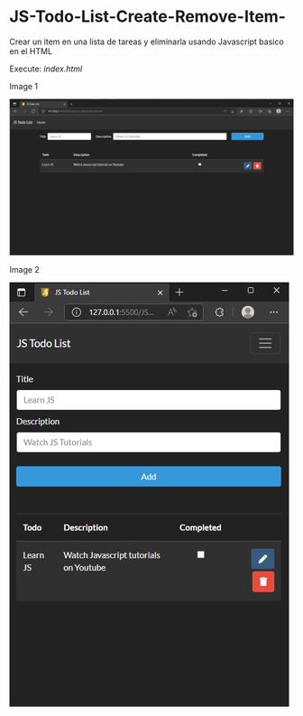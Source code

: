 # JS-Todo-List-Create-Remove-Item-
Crear un item en una lista de tareas y eliminarla usando Javascript basico en el HTML

Execute: *index.html*

Image 1

![alt text](https://github.com/juancr5/JS-Todo-List-Create-Remove-Item-/blob/main/images/index%2001.jpg)

Image 2

![alt text](https://github.com/juancr5/JS-Todo-List-Create-Remove-Item-/blob/main/images/index%2002.jpg)


